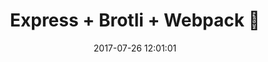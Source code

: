 ---
title:  "Express + Brotli + Webpack 🚀"
date:   2017-07-26 12:01:01
category: medium
future: true
baseurl: 'https://medium.com/@squiroid/express-brotli-webpack-a60773e7ec6c'
---